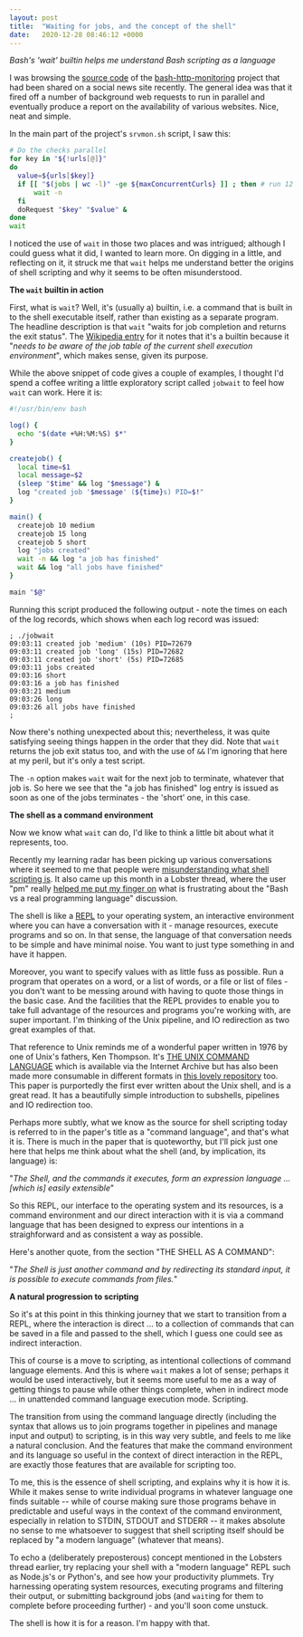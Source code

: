 ```yaml
---
layout: post
title:  "Waiting for jobs, and the concept of the shell"
date:   2020-12-28 08:46:12 +0000
---
```

_Bash's 'wait' builtin helps me understand Bash scripting as a language_

I was browsing the [source code](https://github.com/RaymiiOrg/bash-http-monitoring/blob/master/srvmon.sh) of the [bash-http-monitoring](https://github.com/RaymiiOrg/bash-http-monitoring) project that had been shared on a social news site recently. The general idea was that it fired off a number of background web requests to run in parallel and eventually produce a report on the availability of various websites. Nice, neat and simple.

In the main part of the project's `srvmon.sh` script, I saw this:

```bash
# Do the checks parallel
for key in "${!urls[@]}"
do
  value=${urls[$key]}
  if [[ "$(jobs | wc -l)" -ge ${maxConcurrentCurls} ]] ; then # run 12 curl commands at max parallel
      wait -n
  fi
  doRequest "$key" "$value" &
done
wait
```

I noticed the use of `wait` in those two places and was intrigued; although I could guess what it did, I wanted to learn more. On digging in a little, and reflecting on it, it struck me that `wait` helps me understand better the origins of shell scripting and why it seems to be often misunderstood.

**The `wait` builtin in action**

First, what is `wait`? Well, it's (usually a) builtin, i.e. a command that is built in to the shell executable itself, rather than existing as a separate program. The headline description is that `wait` "waits for job completion and returns the exit status". The [Wikipedia entry](https://en.wikipedia.org/wiki/Wait_(command)) for it notes that it's a builtin because it "_needs to be aware of the job table of the current shell execution environment_", which makes sense, given its purpose.

While the above snippet of code gives a couple of examples, I thought I'd spend a coffee writing a little exploratory script called `jobwait` to feel how `wait` can work. Here it is:

```bash
#!/usr/bin/env bash

log() {
  echo "$(date +%H:%M:%S) $*"
}

createjob() {
  local time=$1
  local message=$2
  (sleep "$time" && log "$message") &
  log "created job '$message' (${time}s) PID=$!"
}

main() {
  createjob 10 medium
  createjob 15 long
  createjob 5 short
  log "jobs created"
  wait -n && log "a job has finished"
  wait && log "all jobs have finished"
}

main "$@"
```

Running this script produced the following output - note the times on each of the log records, which shows when each log record was issued:

```
; ./jobwait
09:03:11 created job 'medium' (10s) PID=72679
09:03:11 created job 'long' (15s) PID=72682
09:03:11 created job 'short' (5s) PID=72685
09:03:11 jobs created
09:03:16 short
09:03:16 a job has finished
09:03:21 medium
09:03:26 long
09:03:26 all jobs have finished
;
```

Now there's nothing unexpected about this; nevertheless, it was quite satisfying seeing things happen in the order that they did. Note that `wait` returns the job exit status too, and with the use of `&&` I'm ignoring that here at my peril, but it's only a test script.

The `-n` option makes `wait` wait for the next job to terminate, whatever that job is. So here we see that the "a job has finished" log entry is issued as soon as one of the jobs terminates - the 'short' one, in this case.

**The shell as a command environment**

Now we know what `wait` can do, I'd like to think a little bit about what it represents, too.

Recently my learning radar has been picking up various conversations where it seemed to me that people were [misunderstanding what shell scripting is](https://twitter.com/qmacro/status/1332303180240216066). It also came up this month in a Lobster thread, where the user "pm" really [helped me put my finger on](https://lobste.rs/s/yeloyn/minimal_safe_bash_script_template#c_q4gyqw) what is frustrating about the "Bash vs a real programming language" discussion.

The shell is like a [REPL](https://en.wikipedia.org/wiki/Read%E2%80%93eval%E2%80%93print_loop) to your operating system, an interactive environment where you can have a conversation with it - manage resources, execute programs and so on. In that sense, the language of that conversation needs to be simple and have minimal noise. You want to just type something in and have it happen.

Moreover, you want to specify values with as little fuss as possible. Run a program that operates on a word, or a list of words, or a file or list of files - you don't want to be messing around with having to quote those things in the basic case. And the facilities that the REPL provides to enable you to take full advantage of the resources and programs you're working with, are super important. I'm thinking of the Unix pipeline, and IO redirection as two great examples of that.

That reference to Unix reminds me of a wonderful paper written in 1976 by one of Unix's fathers, Ken Thompson. It's [THE UNIX COMMAND LANGUAGE](https://archive.org/details/theunixcommandlanguage) which is available via the Internet Archive but has also been made more consumable in different formats in [this lovely repository](https://susam.github.io/tucl/) too. This paper is purportedly the first ever written about the Unix shell, and is a great read. It has a beautifully simple introduction to subshells, pipelines and IO redirection too.

Perhaps more subtly, what we know as the source for shell scripting today is referred to in the paper's title as a "command language", and that's what it is. There is much in the paper that is quoteworthy, but I'll pick just one here that helps me think about what the shell (and, by implication, its language) is:

"_The Shell, and the commands it executes, form an expression language ... [which is] easily extensible_"

So this REPL, our interface to the operating system and its resources, is a command environment and our direct interaction with it is via a command language that has been designed to express our intentions in a straighforward and as consistent a way as possible.

Here's another quote, from the section "THE SHELL AS A COMMAND":

"_The Shell is just another command and by redirecting its standard input, it is possible to execute commands from files._"

**A natural progression to scripting**

So it's at this point in this thinking journey that we start to transition from a REPL, where the interaction is direct ... to a collection of commands that can be saved in a file and passed to the shell, which I guess one could see as indirect interaction.

This of course is a move to scripting, as intentional collections of command language elements. And this is where `wait` makes a lot of sense; perhaps it would be used interactively, but it seems more useful to me as a way of getting things to pause while other things complete, when in indirect mode ... in unattended command language execution mode. Scripting.

The transition from using the command language directly (including the syntax that allows us to join programs together in pipelines and manage input and output) to scripting, is in this way very subtle, and feels to me like a natural conclusion. And the features that make the command environment and its language so useful in the context of direct interaction in the REPL, are exactly those features that are available for scripting too.

To me, this is the essence of shell scripting, and explains why it is how it is. While it makes sense to write individual programs in whatever language one finds suitable -- while of course making sure those programs behave in predictable and useful ways in the context of the command environment, especially in relation to STDIN, STDOUT and STDERR -- it makes absolute no sense to me whatsoever to suggest that shell scripting itself should be replaced by "a modern language" (whatever that means).

To echo a (deliberately preposterous) concept mentioned in the Lobsters thread earlier, try replacing your shell with a "modern language" REPL such as Node.js's or Python's, and see how your productivity plummets. Try harnessing operating system resources, executing programs and filtering their output, or submitting background jobs (and `wait`ing for them to complete before proceeding further) - and you'll soon come unstuck.

The shell is how it is for a reason. I'm happy with that.
